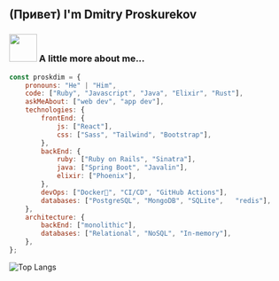 <h2>(Привет)  I'm Dmitry Proskurekov</h2>

### <img src="https://media.giphy.com/media/VgCDAzcKvsR6OM0uWg/giphy.gif" width="50"> A little more about me...  

```javascript
const proskdim = {
    pronouns: "He" | "Him",
    code: ["Ruby", "Javascript", "Java", "Elixir", "Rust"],
    askMeAbout: ["web dev", "app dev"],
    technologies: {
        frontEnd: {
            js: ["React"],
            css: ["Sass", "Tailwind", "Bootstrap"],
        },
        backEnd: {
            ruby: ["Ruby on Rails", "Sinatra"],
            java: ["Spring Boot", "Javalin"],
            elixir: ["Phoenix"],
        },
        devOps: ["Docker🐳", "CI/CD", "GitHub Actions"],
        databases: ["PostgreSQL", "MongoDB", "SQLite",   "redis"],
    },
    architecture: {
        backEnd: ["monolithic"],
        databases: ["Relational", "NoSQL", "In-memory"],
    },
};
```

![Top Langs](https://github-readme-stats.vercel.app/api/top-langs/?username=proskdim&layout=compact)
